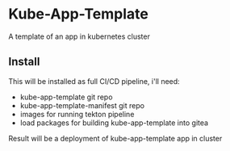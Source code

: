 # Kube-App-Template

A template of an app in kubernetes cluster

## Install

This will be installed as full CI/CD pipeline, i'll need:
- kube-app-template git repo
- kube-app-template-manifest git repo
- images for running tekton pipeline
- load packages for building kube-app-template into gitea

Result will be a deployment of kube-app-template app in cluster